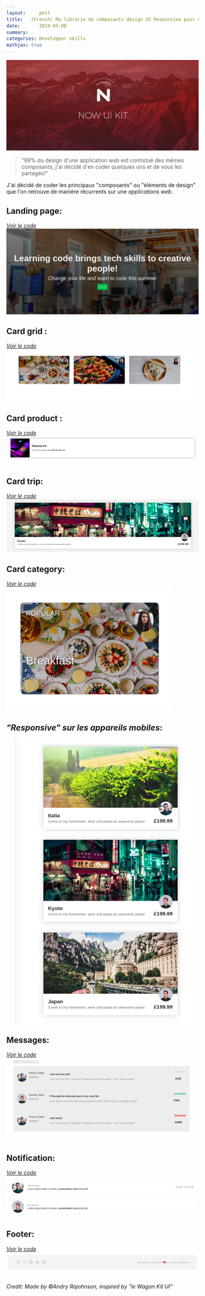 ```yaml
---
layout:     post
title:   (French) Ma librarie de composants design UI Responsive pour vos applications Web
date:       2019-05-08
summary:
categories: Developper skills
mathjax: true
---
```


![kit](/images/UI.jpg)
>"99% du design d'une application web est contistué des mêmes composants, j'ai décidé d'en coder quelques uns et de vous les partagés!"

J'ai décidé de coder les principaux "composants" ou "éléments de design" que l'on retrouve de manière récurrents sur une *applications web*.


## Landing page:
[*Voir le code*](https://codepen.io/andryjohn/pen/EzVoWQ)
![Card](/images/landing-page.png)


## Card grid :
[*Voir le code*](https://codepen.io/andryjohn/pen/XwmPWR)
![Card](/images/Cards-design.png)


## Card product :
[*Voir le code*](https://codepen.io/andryjohn/pen/XwmYqw)
![Card](/images/apple.png)


## Card trip:
[*Voir le code*](https://codepen.io/andryjohn/pen/XwmYqw)
![Card](/images/trip.png)


## Card category:
[*Voir le code*](https://codepen.io/andryjohn/pen/XwmYqw)
![Card](/images/breakfast.png)


## *"Responsive" sur les appareils mobiles*:

>![Cards reponsive](/images/Responsive.png)

## Messages:
[*Voir le code*](https://codepen.io/andryjohn/pen/RmrrLd)
![Message](/images/messsage.png)


## Notification:
[*Voir le code*](https://codepen.io/andryjohn/pen/PvPVRj)
![Card](/images/notification.png)


## Footer:


[*Voir le code*](https://codepen.io/andryjohn/pen/PvPVRj)
![footer](/images/Footer.png)


 <footer><cite title="Workshop">Credit: Made by ©Andry Rajohnson, inspired by "le Wagon Kit UI"</cite></footer>
